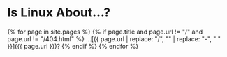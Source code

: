 # Is Linux About…?

{% for page in site.pages %}
{% if page.title and page.url != "/" and page.url != "/404.html" %}
…[{{ page.url | replace: "/", "" | replace: "-", " " }}]({{ page.url }})?
{% endif %}
{% endfor %}

